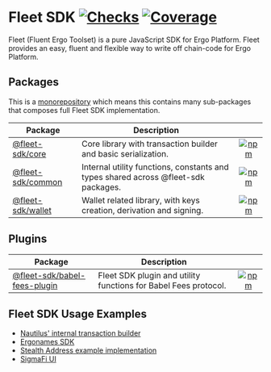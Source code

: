 # Fleet SDK [![Checks](https://badgen.net/github/checks/fleet-sdk/fleet/master)](https://github.com/fleet-sdk/fleet/actions) [![Coverage](https://codecov.io/gh/fleet-sdk/fleet/branch/master/graph/badge.svg)](https://app.codecov.io/gh/fleet-sdk/fleet)

Fleet (Fluent Ergo Toolset) is a pure JavaScript SDK for Ergo Platform. Fleet provides an easy, fluent and flexible way to write off chain-code for Ergo Platform.

## Packages

This is a [monorepository](https://monorepo.tools/) which means this contains many sub-packages that composes full Fleet SDK implementation.

| Package                               | Description                                                                        |                                                                                                       |
| ------------------------------------- | ---------------------------------------------------------------------------------- | :---------------------------------------------------------------------------------------------------: |
| [@fleet-sdk/core](/packages/core/)    | Core library with transaction builder and basic serialization.                     |   [![npm](https://badgen.net/npm/v/@fleet-sdk/core)](https://www.npmjs.com/package/@fleet-sdk/core)   |
| [@fleet-sdk/common](/packages/common) | Internal utility functions, constants and types shared across @fleet-sdk packages. | [![npm](https://badgen.net/npm/v/@fleet-sdk/common)](https://www.npmjs.com/package/@fleet-sdk/common) |
| [@fleet-sdk/wallet](/packages/wallet) | Wallet related library, with keys creation, derivation and signing.                | [![npm](https://badgen.net/npm/v/@fleet-sdk/wallet)](https://www.npmjs.com/package/@fleet-sdk/wallet) |

## Plugins

| Package                                              | Description                                                     |                                                                                                                             |
| ---------------------------------------------------- | --------------------------------------------------------------- | :-------------------------------------------------------------------------------------------------------------------------: |
| [@fleet-sdk/babel-fees-plugin](/plugins/babel-fees/) | Fleet SDK plugin and utility functions for Babel Fees protocol. | [![npm](https://badgen.net/npm/v/@fleet-sdk/babel-fees-plugin)](https://www.npmjs.com/package/@fleet-sdk/babel-fees-plugin) |

## Fleet SDK Usage Examples

- [Nautilus' internal transaction builder](https://github.com/capt-nemo429/nautilus-wallet/blob/master/src/api/ergo/transaction/txBuilder.ts#L95)
- [Ergonames SDK](https://github.com/ergonames/sdk/blob/master/tx-lib/index.js)
- [Stealth Address example implementation](https://github.com/ross-weir/ergo-stealth-address-example)
- [SigmaFi UI](https://github.com/capt-nemo429/sigmafi-ui)
